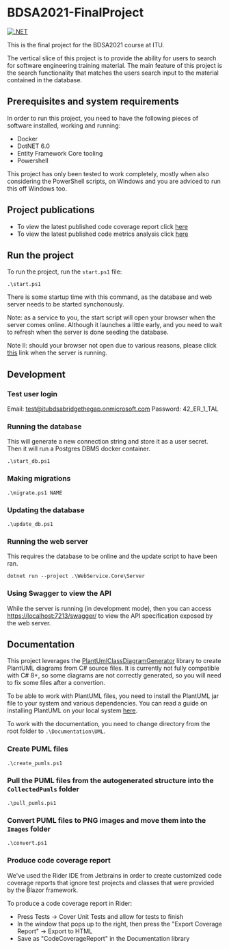 # BDSA2021-FinalProject

[![.NET](https://github.com/andreaswachs/BDSA2021-FinalProject/actions/workflows/unit_tests_on_push.yml/badge.svg)](https://github.com/andreaswachs/BDSA2021-FinalProject/actions/workflows/unit_tests_on_push.yml)

This is the final project for the BDSA2021 course at ITU.

The vertical slice of this project is to provide the ability for users to search for software engineering training material. The main feature of this project is the search functionality that matches the users search input to the material contained in the database.

## Prerequisites and system requirements

In order to run this project, you need to have the following pieces of software installed, working and running:

- Docker
- DotNET 6.0
- Entity Framework Core tooling
- Powershell

This project has only been tested to work completely, mostly when also considering the PowerShell scripts, on Windows and you are adviced to run this off Windows too.

## Project publications

- To view the latest published code coverage report click [here](https://andreaswachs.github.io/BDSA2021-FinalProject/Documentation/CodeCoverageReport.html)
- To view the latest published code metrics analysis click [here](https://andreaswachs.github.io/BDSA2021-FinalProject/Documentation/CodeMetrics.xlsx)

## Run the project

To run the project, run the `start.ps1` file:

```pwsh
.\start.ps1
```

There is some startup time with this command, as the database and web server needs to be started synchonously.

Note: as a service to you, the start script will open your browser when the server comes online. Although it launches a little early, and you need to wait to refresh when the server is done seeding the database. 

Note II: should your browser not open due to various reasons, please click [this](https://localhost:7213/) link when the server is running.

## Development

### Test user login

Email: test@itubdsabridgethegap.onmicrosoft.com
Password: 42_ER_1_TAL

### Running the database

This will generate a new connection string and store it as a user secret. Then it will run a Postgres DBMS docker container.

```pwsh
.\start_db.ps1
```

### Making migrations

```pwsh
.\migrate.ps1 NAME
``` 

### Updating the database

```pwsh
.\update_db.ps1
```

### Running the web server

This requires the database to be online and the update script to have been ran.

```pwsh
dotnet run --project .\WebService.Core\Server
```

### Using Swagger to view the API

While the server is running (in development mode), then you can access [https://localhost:7213/swagger/](https://localhost:7213/swagger/) to view the API specification exposed by the web server.

## Documentation

This project leverages the [PlantUmlClassDiagramGenerator](https://github.com/pierre3/PlantUmlClassDiagramGenerator) library to create PlantUML diagrams from C# source files.
It is currently not fully compatible with C# 8+, so some diagrams are not correctly generated, so you will need to fix some files after a convertion.

To be able to work with PlantUML files, you need to install the PlantUML jar file to your system and various dependencies. You can read a guide on installing PlantUML on your local system [here](https://plantuml.com/starting).

To work with the documentation, you need to change directory from the root folder to `.\Documentation\UML`.


### Create PUML files

```pwsh
.\create_pumls.ps1
```

### Pull the PUML files from the autogenerated structure into the `CollectedPumls` folder

```pwsh
.\pull_pumls.ps1
```

### Convert PUML files to PNG images and move them into the `Images` folder

```pwsh
.\convert.ps1
```

### Produce code coverage report

We've used the Rider IDE from Jetbrains in order to create customized code coverage reports that ignore test projects and classes that were provided by the Blazor framework.

To produce a code coverage report in Rider:

- Press Tests -> Cover Unit Tests and allow for tests to finish
- In the window that pops up to the right, then press the "Export Coverage Report" -> Export to HTML
- Save as "CodeCoverageReport" in the Documentation library